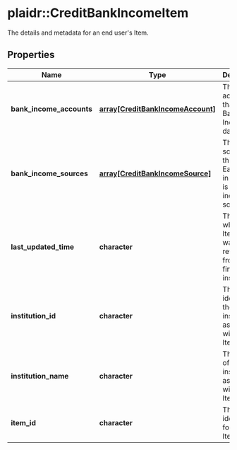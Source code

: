 # plaidr::CreditBankIncomeItem

The details and metadata for an end user's Item.

## Properties
Name | Type | Description | Notes
------------ | ------------- | ------------- | -------------
**bank_income_accounts** | [**array[CreditBankIncomeAccount]**](CreditBankIncomeAccount.md) | The Item&#39;s accounts that have Bank Income data. | [optional] 
**bank_income_sources** | [**array[CreditBankIncomeSource]**](CreditBankIncomeSource.md) | The income sources for this Item. Each entry in the array is a single income source. | [optional] 
**last_updated_time** | **character** | The time when this Item&#39;s data was last retrieved from the financial institution. | [optional] 
**institution_id** | **character** | The unique identifier of the institution associated with the Item. | [optional] 
**institution_name** | **character** | The name of the institution associated with the Item. | [optional] 
**item_id** | **character** | The unique identifier for the Item. | [optional] 


